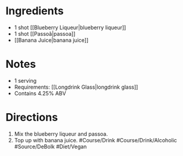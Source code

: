 # Ingredients
- 1 shot [[Blueberry Liqueur|blueberry liqueur]]
- 1 shot [[Passoã|passoa]]
- [[Banana Juice|banana juice]]
# Notes
- 1 serving
- Requirements: [[Longdrink Glass|longdrink glass]]
- Contains 4.25% ABV
# Directions
1. Mix the blueberry liqueur and passoa.
2. Top up with banana juice.
#Course/Drink #Course/Drink/Alcoholic #Source/DeBolk #Diet/Vegan 